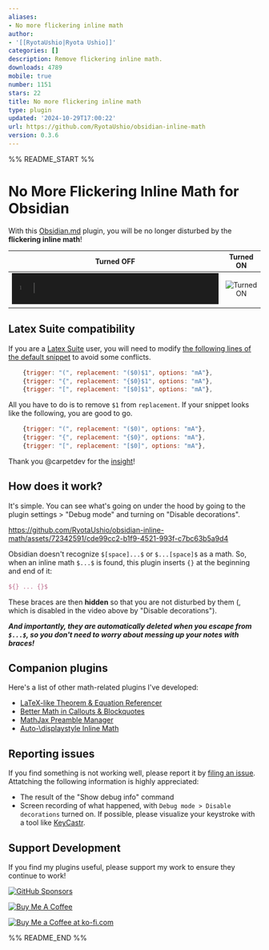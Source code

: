 ```yaml
---
aliases:
- No more flickering inline math
author:
- '[[RyotaUshio|Ryota Ushio]]'
categories: []
description: Remove flickering inline math.
downloads: 4789
mobile: true
number: 1151
stars: 22
title: No more flickering inline math
type: plugin
updated: '2024-10-29T17:00:22'
url: https://github.com/RyotaUshio/obsidian-inline-math
version: 0.3.6
---
```


%% README_START %%

# No More Flickering Inline Math for Obsidian

With this [Obsidian.md](https://obsidian.md/) plugin, you will be no longer disturbed by the **flickering inline math**!

Turned OFF               | Turned ON
:-----------------------:|:------------------------:
![Turned OFF](https://raw.githubusercontent.com/RyotaUshio/obsidian-inline-math/HEAD/fig/off.gif) | ![Turned ON](fig/on.gif)

## Latex Suite compatibility

If you are a [Latex Suite](https://github.com/artisticat1/obsidian-latex-suite) user, you will need to modify [the following lines of the default snippet](https://github.com/artisticat1/obsidian-latex-suite/blob/f405de10e7bb13aa03621029a7655a6fce1647bf/src/default_snippets.js#L261-L263) to avoid some conflicts.

```js
	{trigger: "(", replacement: "($0)$1", options: "mA"},
	{trigger: "{", replacement: "{$0}$1", options: "mA"},
	{trigger: "[", replacement: "[$0]$1", options: "mA"},
```

All you have to do is to remove `$1` from `replacement`. If your snippet looks like the following, you are good to go.

```js
	{trigger: "(", replacement: "($0)", options: "mA"},
	{trigger: "{", replacement: "{$0}", options: "mA"},
	{trigger: "[", replacement: "[$0]", options: "mA"},
```

Thank you @carpetdev for the [insight](https://github.com/RyotaUshio/obsidian-inline-math/issues/6#issuecomment-2442938736)!

## How does it work?

It's simple. You can see what's going on under the hood by going to the plugin settings > "Debug mode" and turning on "Disable decorations".

https://github.com/RyotaUshio/obsidian-inline-math/assets/72342591/cde99cc2-b1f9-4521-993f-c7bc63b5a9d4

Obsidian doesn't recognize `$[space]...$` or `$...[space]$` as a math.
So, when an inline math `$...$` is found, this plugin inserts `{}` at the beginning and end of it:

```latex
${} ... {}$
```

These braces are then **hidden** so that you are not disturbed by them (, which is disabled in the video above by "Disable decorations").

***And importantly, they are automatically deleted when you escape from `$...$`, so you don't need to worry about messing up your notes with braces!***

## Companion plugins

Here's a list of other math-related plugins I've developed:

- [LaTeX-like Theorem & Equation Referencer](https://github.com/RyotaUshio/obsidian-latex-theorem-equation-referencer)
- [Better Math in Callouts & Blockquotes](https://github.com/RyotaUshio/obsidian-math-in-callout)
- [MathJax Preamble Manager](https://github.com/RyotaUshio/obsidian-mathjax-preamble-manager)
- [Auto-\\displaystyle Inline Math](https://github.com/RyotaUshio/obsidian-auto-displaystyle-inline-math)

## Reporting issues

If you find something is not working well, please report it by [filing an issue](https://github.com/RyotaUshio/obsidian-inline-math/issues). Attatching the following information is highly appreciated:

- The result of the "Show debug info" command
- Screen recording of what happened, with `Debug mode > Disable decorations` turned on. If possible, please visualize your keystroke with a tool like [KeyCastr](https://github.com/keycastr/keycastr).

## Support Development

If you find my plugins useful, please support my work to ensure they continue to work!

<a href="https://github.com/sponsors/RyotaUshio" target="_blank"><img src="https://img.shields.io/static/v1?label=Sponsor&message=%E2%9D%A4&logo=GitHub&color=%23fe8e86" alt="GitHub Sponsors" style="width: 180px; height:auto;"></a>

<a href="https://www.buymeacoffee.com/ryotaushio" target="_blank"><img src="https://cdn.buymeacoffee.com/buttons/v2/default-yellow.png" alt="Buy Me A Coffee" style="width: 180px; height:auto;"></a>

<a href='https://ko-fi.com/E1E6U7CJZ' target='_blank'><img height='36' style='border:0px; width: 180px; height:auto;' src='https://storage.ko-fi.com/cdn/kofi2.png?v=3' border='0' alt='Buy Me a Coffee at ko-fi.com' /></a>


%% README_END %%